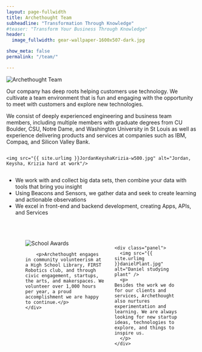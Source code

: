 ```yaml
---
layout: page-fullwidth
title: Archethought Team
subheadline: "Transformation Through Knowledge"
#teaser: "Transform Your Business Through Knowledge"
header:
  image_fullwidth: gear-wallpaper-1600x507-dark.jpg

show_meta: false
permalink: "/team/"

---
```


![Archethought Team]({{site.urlimg}}/IMG_6253-group.jpg "Archethought Team")

Our company has deep roots helping customers use technology. We cultivate a team environment that is fun and engaging with the opportunity to meet with customers and explore new technologies.

We consist of deeply experienced engineering and business team members, including multiple members with graduate degrees from CU Boulder, CSU, Notre Dame, and Washington University in St Louis as well as experience delivering products and services at companies such as IBM, Compaq, and Silicon Valley Bank.
<div class="row">

  <div class="large-7 columns"  text-align: right>

	<img src="{{ site.urlimg }}JordanKeyshaKrizia-w500.jpg" alt="Jordan, Keysha, Krizia hard at work"/>
	
  </div>
  <!-- style="background: #EFC94C" -->
  <div class="large-5 columns panel"  text-align: left>
	<ul>
		<li>We work with and collect big data sets, then combine your data with tools that bring you insight</li>
		<li>Using Beacons and Sensors, we gather data and seek to create learning and actionable observations</li>
		<li>We excel in front-end and backend development, creating Apps, APIs, and Services</li>
	</ul>
  </div>
</div>

<div class="row" style="margin: 50px 50px 50px 50px;">

  <div class="large-6 columns" >
	<div class="panel">	
		<img src="{{ site.urlimg }}schoolStage.jpg" alt="School Awards" />

		<p>Archethought engages in community volunteerism at a High School Library, FIRST Robotics club, and through civic engagement, startups, the arts, and makerspaces. We volunteer over 1,000 hours per year, a proud accomplishment we are happy to continue.</p>
	</div>

  </div>
	
  <div class="large-6 columns" >

    <div class="panel">
	  <img src="{{ site.urlimg }}danielPlant.jpg" alt="Daniel studying plant" />
	  <p>
	Besides the work we do for our clients and services, Archethought also nurtures experimentation and learning. We are always looking for new startup ideas, technologies to explore, and things to inspire us.
	  </p>
	</div>
	
	
</div> 
</div>

<!-- NOTE! a closing div has to be in first col or markdown thinks is text -->
